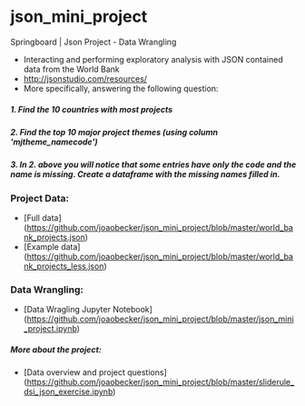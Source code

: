 # json_mini_project
Springboard | Json Project - Data Wrangling
  - Interacting and performing exploratory analysis with JSON contained data from the World Bank
  - http://jsonstudio.com/resources/
  -  More specifically, answering the following question:

##### 1. Find the 10 countries with most projects
##### 2. Find the top 10 major project themes (using column 'mjtheme_namecode')
##### 3. In 2. above you will notice that some entries have only the code and the name is missing. Create a dataframe with the missing names filled in.


### Project Data:
- [Full data] (https://github.com/joaobecker/json_mini_project/blob/master/world_bank_projects.json)
- [Example data] (https://github.com/joaobecker/json_mini_project/blob/master/world_bank_projects_less.json)

### Data Wrangling:
- [Data Wragling Jupyter Notebook] (https://github.com/joaobecker/json_mini_project/blob/master/json_mini_project.ipynb)

##### More about the project:
- [Data overview and project questions] (https://github.com/joaobecker/json_mini_project/blob/master/sliderule_dsi_json_exercise.ipynb)
